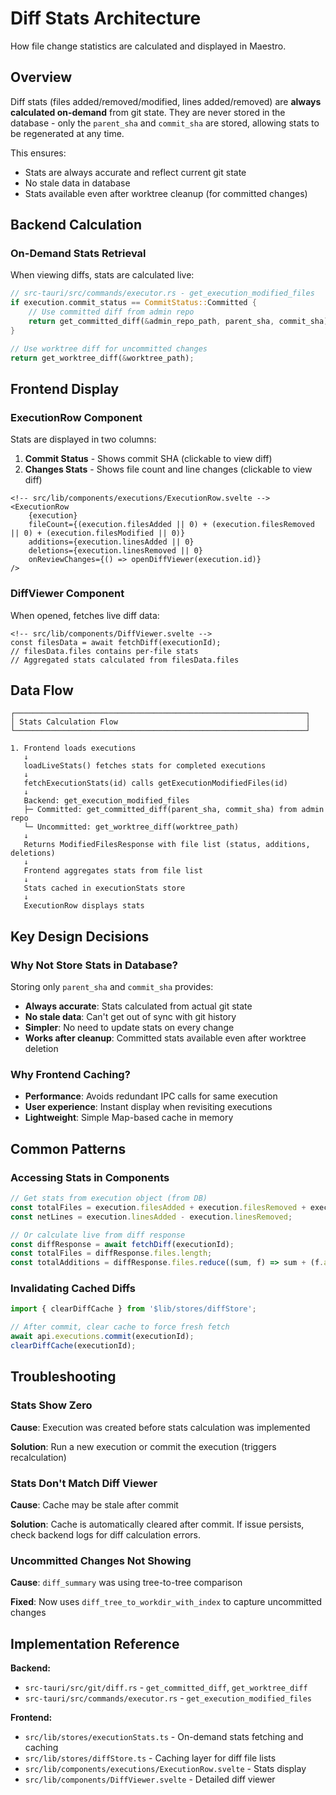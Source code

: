 # Diff Stats Architecture

How file change statistics are calculated and displayed in Maestro.

## Overview

Diff stats (files added/removed/modified, lines added/removed) are **always calculated on-demand** from git state. They are never stored in the database - only the `parent_sha` and `commit_sha` are stored, allowing stats to be regenerated at any time.

This ensures:
- Stats are always accurate and reflect current git state
- No stale data in database
- Stats available even after worktree cleanup (for committed changes)

## Backend Calculation

### On-Demand Stats Retrieval

When viewing diffs, stats are calculated live:

```rust
// src-tauri/src/commands/executor.rs - get_execution_modified_files
if execution.commit_status == CommitStatus::Committed {
    // Use committed diff from admin repo
    return get_committed_diff(&admin_repo_path, parent_sha, commit_sha);
}

// Use worktree diff for uncommitted changes
return get_worktree_diff(&worktree_path);
```

## Frontend Display

### ExecutionRow Component

Stats are displayed in two columns:

1. **Commit Status** - Shows commit SHA (clickable to view diff)
2. **Changes Stats** - Shows file count and line changes (clickable to view diff)

```svelte
<!-- src/lib/components/executions/ExecutionRow.svelte -->
<ExecutionRow
    {execution}
    fileCount={(execution.filesAdded || 0) + (execution.filesRemoved || 0) + (execution.filesModified || 0)}
    additions={execution.linesAdded || 0}
    deletions={execution.linesRemoved || 0}
    onReviewChanges={() => openDiffViewer(execution.id)}
/>
```

### DiffViewer Component

When opened, fetches live diff data:

```svelte
<!-- src/lib/components/DiffViewer.svelte -->
const filesData = await fetchDiff(executionId);
// filesData.files contains per-file stats
// Aggregated stats calculated from filesData.files
```

## Data Flow

```
┌─────────────────────────────────────────────────────────────────┐
│ Stats Calculation Flow                                          │
└─────────────────────────────────────────────────────────────────┘

1. Frontend loads executions
   ↓
   loadLiveStats() fetches stats for completed executions
   ↓
   fetchExecutionStats(id) calls getExecutionModifiedFiles(id)
   ↓
   Backend: get_execution_modified_files
   ├─ Committed: get_committed_diff(parent_sha, commit_sha) from admin repo
   └─ Uncommitted: get_worktree_diff(worktree_path)
   ↓
   Returns ModifiedFilesResponse with file list (status, additions, deletions)
   ↓
   Frontend aggregates stats from file list
   ↓
   Stats cached in executionStats store
   ↓
   ExecutionRow displays stats
```

## Key Design Decisions

### Why Not Store Stats in Database?

Storing only `parent_sha` and `commit_sha` provides:
- **Always accurate**: Stats calculated from actual git state
- **No stale data**: Can't get out of sync with git history
- **Simpler**: No need to update stats on every change
- **Works after cleanup**: Committed stats available even after worktree deletion

### Why Frontend Caching?

- **Performance**: Avoids redundant IPC calls for same execution
- **User experience**: Instant display when revisiting executions
- **Lightweight**: Simple Map-based cache in memory

## Common Patterns

### Accessing Stats in Components

```typescript
// Get stats from execution object (from DB)
const totalFiles = execution.filesAdded + execution.filesRemoved + execution.filesModified;
const netLines = execution.linesAdded - execution.linesRemoved;

// Or calculate live from diff response
const diffResponse = await fetchDiff(executionId);
const totalFiles = diffResponse.files.length;
const totalAdditions = diffResponse.files.reduce((sum, f) => sum + (f.additions || 0), 0);
```

### Invalidating Cached Diffs

```typescript
import { clearDiffCache } from '$lib/stores/diffStore';

// After commit, clear cache to force fresh fetch
await api.executions.commit(executionId);
clearDiffCache(executionId);
```

## Troubleshooting

### Stats Show Zero

**Cause**: Execution was created before stats calculation was implemented

**Solution**: Run a new execution or commit the execution (triggers recalculation)

### Stats Don't Match Diff Viewer

**Cause**: Cache may be stale after commit

**Solution**: Cache is automatically cleared after commit. If issue persists, check backend logs for diff calculation errors.

### Uncommitted Changes Not Showing

**Cause**: `diff_summary` was using tree-to-tree comparison

**Fixed**: Now uses `diff_tree_to_workdir_with_index` to capture uncommitted changes

## Implementation Reference

**Backend:**
- `src-tauri/src/git/diff.rs` - `get_committed_diff`, `get_worktree_diff`
- `src-tauri/src/commands/executor.rs` - `get_execution_modified_files`

**Frontend:**
- `src/lib/stores/executionStats.ts` - On-demand stats fetching and caching
- `src/lib/stores/diffStore.ts` - Caching layer for diff file lists
- `src/lib/components/executions/ExecutionRow.svelte` - Stats display
- `src/lib/components/DiffViewer.svelte` - Detailed diff viewer

